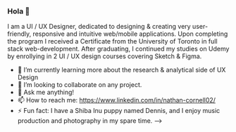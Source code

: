 ### Hola 👋

I am a UI / UX Designer, dedicated to designing & creating very user-friendly, responsive and intuitive web/mobile applications. Upon completing the program I received a Certificate from the University of Toronto in full stack web-development. After graduating, I continued my studies on Udemy by enrollying in 2 UI / UX design courses covering Sketch & Figma. 

- 🌱 I’m currently learning more about the research & analytical side of UX Design
- 👯 I’m looking to collaborate on any project.
- 💬 Ask me anything!
- 📫 How to reach me: https://www.linkedin.com/in/nathan-cornell02/
- ⚡ Fun fact: I have a Shiba Inu puppy named Dennis, and I enjoy music production and photography in my spare time. 
-->
